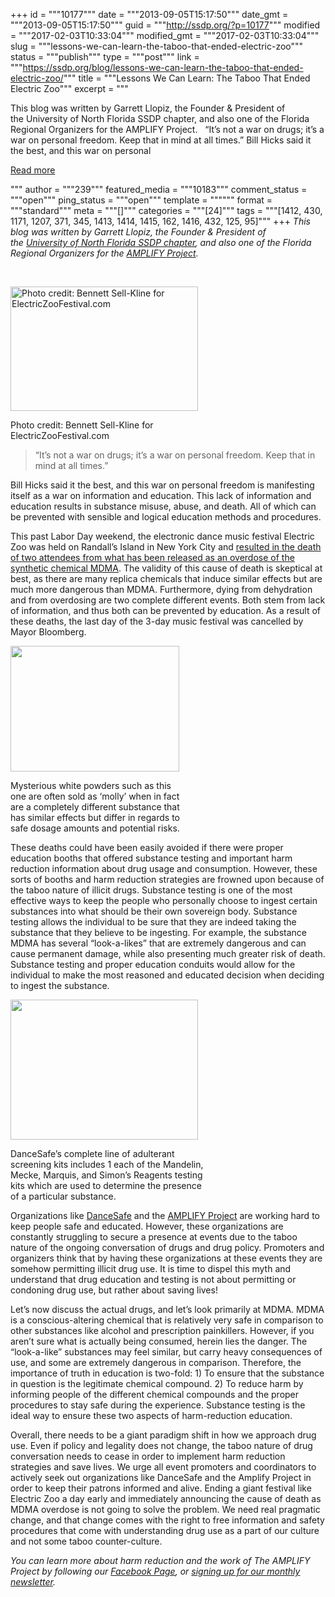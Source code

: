 +++
id = """10177"""
date = """2013-09-05T15:17:50"""
date_gmt = """2013-09-05T15:17:50"""
guid = """http://ssdp.org/?p=10177"""
modified = """2017-02-03T10:33:04"""
modified_gmt = """2017-02-03T10:33:04"""
slug = """lessons-we-can-learn-the-taboo-that-ended-electric-zoo"""
status = """publish"""
type = """post"""
link = """https://ssdp.org/blog/lessons-we-can-learn-the-taboo-that-ended-electric-zoo/"""
title = """Lessons We Can Learn: The Taboo That Ended Electric Zoo"""
excerpt = """<p>This blog was written by Garrett Llopiz, the Founder &amp; President of the University of North Florida SSDP chapter, and also one of the Florida Regional Organizers for the AMPLIFY Project. &nbsp; “It’s not a war on drugs; it’s a war on personal freedom. Keep that in mind at all times.” Bill Hicks said it the best, and this war on personal</p>
<div class="h10"></div>
<p><a class="more-link2 flat" href="https://ssdp.org/blog/lessons-we-can-learn-the-taboo-that-ended-electric-zoo/">Read more</a></p>
"""
author = """239"""
featured_media = """10183"""
comment_status = """open"""
ping_status = """open"""
template = """"""
format = """standard"""
meta = """[]"""
categories = """[24]"""
tags = """[1412, 430, 1171, 1207, 371, 345, 1413, 1414, 1415, 162, 1416, 432, 125, 95]"""
+++
<em>This blog was written by <em>Garrett Llopiz</em>, the Founder &amp; President of the <a href="http://ssdp.org/chapters/southern/florida/university-of-north-florida-unf/" target="_blank"><em>University of North Florida</em> SSDP chapter</a>, and also one of the Florida Regional Organizers for the <a href="http://ssdp.org/amplify/" target="_blank">AMPLIFY Project</a>.</em>



&nbsp;



<div id="attachment_10183" style="width: 310px" class="wp-caption alignright"><a href="/assets/2013/09/Electriczooblog.png"><img class="size-medium wp-image-10183 " alt="Photo credit: Bennett Sell-Kline for ElectricZooFestival.com" src="http://ssdp.org/assets/2013/09/Electriczooblog-300x199.png" width="300" height="199" /></a><p class="wp-caption-text">Photo credit: Bennett Sell-Kline for ElectricZooFestival.com</p></div>

<blockquote>“It’s not a war on drugs; it’s a war on personal freedom. Keep that in mind at all times.”</blockquote>

Bill Hicks said it the best, and this war on personal freedom is manifesting itself as a war on information and education. This lack of information and education results in substance misuse, abuse, and death. All of which can be prevented with sensible and logical education methods and procedures.



This past Labor Day weekend, the electronic dance music festival Electric Zoo was held on Randall’s Island in New York City and <a href="http://www.huffingtonpost.com/2013/09/01/electric-zoo-canceled-drugs_n_3852155.html" target="_blank">resulted in the death of two attendees from what has been released as an overdose of the synthetic chemical MDMA</a>. The validity of this cause of death is skeptical at best, as there are many replica chemicals that induce similar effects but are much more dangerous than MDMA. Furthermore, dying from dehydration and from overdosing are two complete different events. Both stem from lack of information, and thus both can be prevented by education. As a result of these deaths, the last day of the 3-day music festival was cancelled by Mayor Bloomberg.



<div style="width: 280px" class="wp-caption alignleft"><a href="/assets/2013/09/Mysteriouswhitepowder.png"><img class=" " alt="" src="http://ssdp.org/assets/2013/09/Mysteriouswhitepowder-300x223.png" width="270" height="201" /></a><p class="wp-caption-text">Mysterious white powders such as this one are often sold as &#8216;molly&#8217; when in fact are a completely different substance that has similar effects but differ in regards to safe dosage amounts and potential risks.</p></div>



These deaths could have been easily avoided if there were proper education booths that offered substance testing and important harm reduction information about drug usage and consumption. However, these sorts of booths and harm reduction strategies are frowned upon because of the taboo nature of illicit drugs. Substance testing is one of the most effective ways to keep the people who personally choose to ingest certain substances into what should be their own sovereign body. Substance testing allows the individual to be sure that they are indeed taking the substance that they believe to be ingesting. For example, the substance MDMA has several “look-a-likes” that are extremely dangerous and can cause permanent damage, while also presenting much greater risk of death. Substance testing and proper education conduits would allow for the individual to make the most reasoned and educated decision when deciding to ingest the substance.



<div style="width: 310px" class="wp-caption alignright"><a href="/assets/2013/09/dancesafedrugtest.png"><img alt="" src="http://ssdp.org/assets/2013/09/dancesafedrugtest-300x224.png" width="300" height="224" /></a><p class="wp-caption-text">DanceSafe&#8217;s complete line of adulterant screening kits includes 1 each of the Mandelin, Mecke, Marquis, and Simon&#8217;s Reagents testing kits which are used to determine the presence of a particular substance.</p></div>



Organizations like <a href="http://dancesafe.org/" target="_blank">DanceSafe</a> and the <a href="http://ssdp.org/amplify/" target="_blank">AMPLIFY Project</a> are working hard to keep people safe and educated. However, these organizations are constantly struggling to secure a presence at events due to the taboo nature of the ongoing conversation of drugs and drug policy. Promoters and organizers think that by having these organizations at these events they are somehow permitting illicit drug use. It is time to dispel this myth and understand that drug education and testing is not about permitting or condoning drug use, but rather about saving lives!



Let’s now discuss the actual drugs, and let’s look primarily at MDMA. MDMA is a conscious-altering chemical that is relatively very safe in comparison to other substances like alcohol and prescription painkillers. However, if you aren’t sure what is actually being consumed, herein lies the danger. The “look-a-like” substances may feel similar, but carry heavy consequences of use, and some are extremely dangerous in comparison. Therefore, the importance of truth in education is two-fold: 1) To ensure that the substance in question is the legitimate chemical compound. 2) To reduce harm by informing people of the different chemical compounds and the proper procedures to stay safe during the experience. Substance testing is the ideal way to ensure these two aspects of harm-reduction education.



Overall, there needs to be a giant paradigm shift in how we approach drug use. Even if policy and legality does not change, the taboo nature of drug conversation needs to cease in order to implement harm reduction strategies and save lives. We urge all event promoters and coordinators to actively seek out organizations like DanceSafe and the Amplify Project in order to keep their patrons informed and alive. Ending a giant festival like Electric Zoo a day early and immediately announcing the cause of death as MDMA overdose is not going to solve the problem. We need real pragmatic change, and that change comes with the right to free information and safety procedures that come with understanding drug use as a part of our culture and not some taboo counter-culture.



<em>You can learn more about harm reduction and the work of The AMPLIFY Project by following our <a href="https://www.facebook.com/amplifyproject" target="_blank">Facebook Page</a>, or <a href="http://eepurl.com/kAcEf" target="_blank">signing up for our monthly newsletter</a>.</em>
